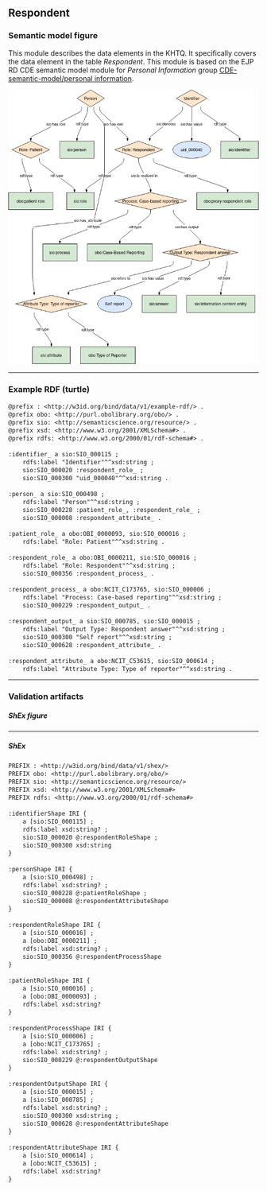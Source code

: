 ## Respondent

### Semantic model figure
This module describes the data elements in the KHTQ. It specifically covers the data element in the table _Respondent_. This module is based on the EJP RD CDE semantic model module for _Personal Information_ group [CDE-semantic-model/personal information](https://github.com/ejp-rd-vp/CDE-semantic-model/blob/980b1125222f1654c03da605835cbfd987d7970e/docs/personal_information.md).
<p align="center">
    <a href="../images/rdf/respondent.png" target="_blank">
        <img src="../images/rdf/respondent.png">
    </a>
</p>

***

### Example RDF (turtle)
```ttl
@prefix : <http://w3id.org/bind/data/v1/example-rdf/> .
@prefix obo: <http://purl.obolibrary.org/obo/> .
@prefix sio: <http://semanticscience.org/resource/> .
@prefix xsd: <http://www.w3.org/2001/XMLSchema#> .
@prefix rdfs: <http://www.w3.org/2000/01/rdf-schema#> .

:identifier_ a sio:SIO_000115 ;
    rdfs:label "Identifier"^^xsd:string ;
    sio:SIO_000020 :respondent_role_ ;
    sio:SIO_000300 "uid_000040"^^xsd:string .

:person_ a sio:SIO_000498 ;
    rdfs:label "Person"^^xsd:string ;
    sio:SIO_000228 :patient_role_, :respondent_role_ ;
    sio:SIO_000008 :respondent_attribute_ .

:patient_role_ a obo:OBI_0000093, sio:SIO_000016 ;
    rdfs:label "Role: Patient"^^xsd:string .

:respondent_role_ a obo:OBI_0000211, sio:SIO_000016 ;
    rdfs:label "Role: Respondent"^^xsd:string ;
    sio:SIO_000356 :respondent_process_ .

:respondent_process_ a obo:NCIT_C173765, sio:SIO_000006 ;
    rdfs:label "Process: Case-based reporting"^^xsd:string ;
    sio:SIO_000229 :respondent_output_ .

:respondent_output_ a sio:SIO_000785, sio:SIO_000015 ;
    rdfs:label "Output Type: Respondent answer"^^xsd:string ;
    sio:SIO_000300 "Self report"^^xsd:string ;
    sio:SIO_000628 :respondent_attribute_ .

:respondent_attribute_ a obo:NCIT_C53615, sio:SIO_000614 ;
    rdfs:label "Attribute Type: Type of reporter"^^xsd:string .
```

***
### Validation artifacts
##### ShEx figure


***
##### ShEx
``` ShEx
PREFIX : <http://w3id.org/bind/data/v1/shex/>
PREFIX obo: <http://purl.obolibrary.org/obo/>
PREFIX sio: <http://semanticscience.org/resource/>
PREFIX xsd: <http://www.w3.org/2001/XMLSchema#>
PREFIX rdfs: <http://www.w3.org/2000/01/rdf-schema#>

:identifierShape IRI {
    a [sio:SIO_000115] ;
    rdfs:label xsd:string? ;
    sio:SIO_000020 @:respondentRoleShape ;
    sio:SIO_000300 xsd:string
}

:personShape IRI { 
    a [sio:SIO_000498] ;
    rdfs:label xsd:string? ;
    sio:SIO_000228 @:patientRoleShape ;
    sio:SIO_000008 @:respondentAttributeShape
}

:respondentRoleShape IRI {
    a [sio:SIO_000016] ;
    a [obo:OBI_0000211] ;
    rdfs:label xsd:string? ;
    sio:SIO_000356 @:respondentProcessShape
}

:patientRoleShape IRI {
    a [sio:SIO_000016] ;
    a [obo:OBI_0000093] ;
    rdfs:label xsd:string? 
}

:respondentProcessShape IRI {
    a [sio:SIO_000006] ;
    a [obo:NCIT_C173765] ;
    rdfs:label xsd:string? ;
    sio:SIO_000229 @:respondentOutputShape
}

:respondentOutputShape IRI {
    a [sio:SIO_000015] ;
    a [sio:SIO_000785] ;
    rdfs:label xsd:string? ;
    sio:SIO_000300 xsd:string ;
    sio:SIO_000628 @:respondentAttributeShape
}

:respondentAttributeShape IRI {
    a [sio:SIO_000614] ;
    a [obo:NCIT_C53615] ;
    rdfs:label xsd:string?
}
```
